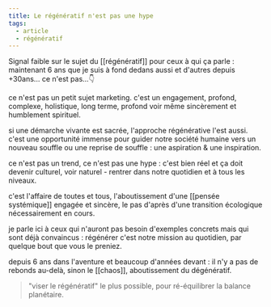 ```yaml
---
title: Le régénératif n'est pas une hype
tags:
  - article
  - régénératif
---
```

Signal faible sur le sujet du [[régénératif]] pour ceux à qui ça parle : maintenant 6 ans que je suis à fond dedans aussi et d'autres depuis +30ans... ce n'est pas...👇  
  
ce n'est pas un petit sujet marketing. c'est un engagement, profond, complexe, holistique, long terme, profond voir même sincèrement et humblement spirituel.  
  
si une démarche vivante est sacrée, l'approche régénérative l'est aussi. c'est une opportunité immense pour guider notre société humaine vers un nouveau souffle ou une reprise de souffle : une aspiration & une inspiration.  
  
ce n'est pas un trend, ce n'est pas une hype : c'est bien réel et ça doit devenir culturel, voir naturel - rentrer dans notre quotidien et à tous les niveaux.  
  
c'est l'affaire de toutes et tous, l'aboutissement d'une [[pensée systémique]] engagée et sincère, le pas d'après d'une transition écologique nécessairement en cours.  
  
je parle ici à ceux qui n'auront pas besoin d'exemples concrets mais qui sont déjà convaincus : régénérer c'est notre mission au quotidien, par quelque bout que vous le preniez.  
  
depuis 6 ans dans l'aventure et beaucoup d'années devant : il n'y a pas de rebonds au-delà, sinon le [[chaos]], aboutissement du dégénératif.  
  
> "viser le régénératif" le plus possible, pour ré-équilibrer la balance planétaire.